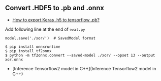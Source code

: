 
## Convert .HDF5 to .pb and .onnx

* [How to export Keras .h5 to tensorflow .pb?](https://stackoverflow.com/a/53386325/2969390)

Add following line at the end of `eval.py`

```
model.save('./xor/')  # SavedModel format
```

```
$ pip install onnxruntime
$ pip install tf2onnx
$ python -m tf2onnx.convert --saved-model ./xor/ --opset 13 --output xor.onnx
```

* [Inference Tensorflow2 model in C++](Inference Tensorflow2 model in C++)
